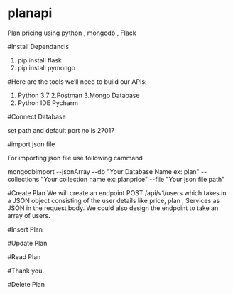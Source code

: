 # planapi
Plan pricing using python  , mongodb , Flack

#Install Dependancis

1) pip install flask
2) pip install pymongo


#Here are the tools we’ll need to build our APIs:

1. Python 3.7
2.Postman
3.Mongo Database
4. Python IDE Pycharm

#Connect Database

set path and default port no is 27017

#import json file

For importing json file use following cammand 

mongodbimport --jsonArray --db "Your Database Name ex: plan"  --collections "Your collection name ex: planprice" --file "Your json file path"


#Create Plan
We will create an endpoint POST /api/v1/users which takes in a JSON object consisting of the user details like price, plan , Services as JSON in the request body. We could also design the endpoint to take an array of users.

#Insert Plan

#Update Plan

#Read Plan


#Thank you.

#Delete Plan

